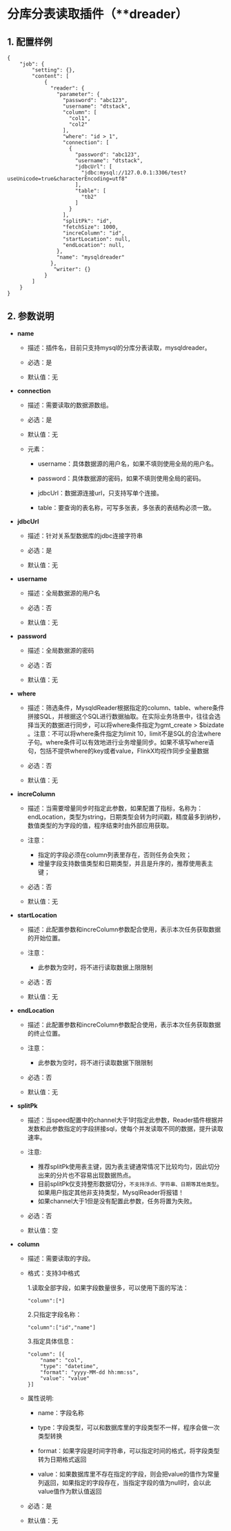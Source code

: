 # 分库分表读取插件（**dreader）

## 1. 配置样例

```
{
    "job": {
        "setting": {},
        "content": [
            {
              "reader": {
                "parameter": {
                  "password": "abc123",
                  "username": "dtstack",
                  "column": [
                    "col1",
                    "col2"
                  ],
                  "where": "id > 1",
                  "connection": [
                    {
                      "password": "abc123",
                      "username": "dtstack",
                      "jdbcUrl": [
                        "jdbc:mysql://127.0.0.1:3306/test?useUnicode=true&characterEncoding=utf8"
                      ],
                      "table": [
                        "tb2"
                      ]
                    }
                  ],
                  "splitPk": "id",
                  "fetchSize": 1000,
                  "increColumn": "id",
                  "startLocation": null,
                  "endLocation": null,
                },
                "name": "mysqldreader"
              },
               "writer": {}
            }
        ]
    }
}
```

## 2. 参数说明

* **name**
  
  * 描述：插件名，目前只支持mysql的分库分表读取，mysqldreader。
  
  * 必选：是 <br />
  
  * 默认值：无 <br />

* **connection**
  
  * 描述：需要读取的数据源数组。
  
  * 必选：是
  
  * 默认值：无
  
  * 元素：
    
    * username：具体数据源的用户名，如果不填则使用全局的用户名。
    
    * password：具体数据源的密码，如果不填则使用全局的密码。
    
    * jdbcUrl：数据源连接url，只支持写单个连接。
    
    * table：要查询的表名称，可写多张表，多张表的表结构必须一致。

* **jdbcUrl**
  
  * 描述：针对关系型数据库的jdbc连接字符串
  
  * 必选：是 <br />
  
  * 默认值：无 <br />

* **username**
  
  * 描述：全局数据源的用户名 <br />
  
  * 必选：否 <br />
  
  * 默认值：无 <br />

* **password**
  
  * 描述：全局数据源的密码 <br />
  
  * 必选：否 <br />
  
  * 默认值：无 <br />

* **where**
  
  * 描述：筛选条件，MysqldReader根据指定的column、table、where条件拼接SQL，并根据这个SQL进行数据抽取。在实际业务场景中，往往会选择当天的数据进行同步，可以将where条件指定为gmt_create > $bizdate 。注意：不可以将where条件指定为limit 10，limit不是SQL的合法where子句。where条件可以有效地进行业务增量同步。如果不填写where语句，包括不提供where的key或者value，FlinkX均视作同步全量数据
  
  * 必选：否 <br />
  
  * 默认值：无 <br />
  
* **increColumn**
    
    * 描述：当需要增量同步时指定此参数，如果配置了指标，名称为：endLocation，类型为string，日期类型会转为时间戳，精度最多到纳秒，数值类型的为字段的值，程序结束时由外部应用获取。
    
    * 注意：
      
      * 指定的字段必须在column列表里存在，否则任务会失败；
      * 增量字段支持数值类型和日期类型，并且是升序的，推荐使用表主键；
    
    * 必选：否 <br />
    
    * 默认值：无 <br />

* **startLocation**
  
  * 描述：此配置参数和increColumn参数配合使用，表示本次任务获取数据的开始位置。
  
  * 注意：
    
    * 此参数为空时，将不进行读取数据上限限制
  
  * 必选：否
  
  * 默认值：无
  
* **endLocation**
  
  * 描述：此配置参数和increColumn参数配合使用，表示本次任务获取数据的终止位置。
  
  * 注意：
    
    * 此参数为空时，将不进行读取数据下限限制
  
  * 必选：否
  
  * 默认值：无

* **splitPk**
  
  * 描述：当speed配置中的channel大于1时指定此参数，Reader插件根据并发数和此参数指定的字段拼接sql，使每个并发读取不同的数据，提升读取速率。
  
  * 注意: 
    
    * 推荐splitPk使用表主键，因为表主键通常情况下比较均匀，因此切分出来的分片也不容易出现数据热点。
    * 目前splitPk仅支持整形数据切分，`不支持浮点、字符串、日期等其他类型`。如果用户指定其他非支持类型，MysqlReader将报错！
    * 如果channel大于1但是没有配置此参数，任务将置为失败。
  
  * 必选：否
  
  * 默认值：空

* **column**
  
  * 描述：需要读取的字段。
  
  * 格式：支持3中格式
    
    1.读取全部字段，如果字段数量很多，可以使用下面的写法：
    
    ```
    "column":[*]
    ```
    
    2.只指定字段名称：
    
    ```
    "column":["id","name"]
    ```
    
    3.指定具体信息：
    
    ```
    "column": [{
        "name": "col",
        "type": "datetime",
        "format": "yyyy-MM-dd hh:mm:ss",
        "value": "value"
    }]
    ```
  
  * 属性说明:
    
    * name：字段名称
    
    * type：字段类型，可以和数据库里的字段类型不一样，程序会做一次类型转换
    
    * format：如果字段是时间字符串，可以指定时间的格式，将字段类型转为日期格式返回
    
    * value：如果数据库里不存在指定的字段，则会把value的值作为常量列返回，如果指定的字段存在，当指定字段的值为null时，会以此value值作为默认值返回
  
  * 必选：是
  
  * 默认值：无
